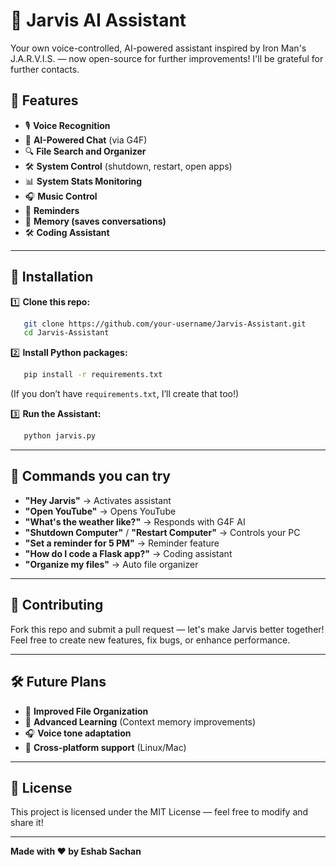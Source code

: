 # 🤖 Jarvis AI Assistant

Your own voice-controlled, AI-powered assistant inspired by Iron Man's J.A.R.V.I.S. — now open-source for further improvements! 
I'll be grateful for further contacts.

## 🚀 Features

- 🎙️ **Voice Recognition**
- 💬 **AI-Powered Chat** (via G4F)
- 🔍 **File Search and Organizer**
- 🛠️ **System Control** (shutdown, restart, open apps)
- 📊 **System Stats Monitoring**
- 🎧 **Music Control**
- 🔔 **Reminders**
- 🧠 **Memory (saves conversations)**
- 🛠️ **Coding Assistant**

---

## 🔧 Installation

1️⃣ **Clone this repo:**
```bash
   git clone https://github.com/your-username/Jarvis-Assistant.git
   cd Jarvis-Assistant
```

2️⃣ **Install Python packages:**
```bash
   pip install -r requirements.txt
```
(If you don’t have `requirements.txt`, I’ll create that too!)

3️⃣ **Run the Assistant:**
```bash
   python jarvis.py
```

---

## 📌 Commands you can try

- **"Hey Jarvis"** → Activates assistant
- **"Open YouTube"** → Opens YouTube
- **"What's the weather like?"** → Responds with G4F AI
- **"Shutdown Computer"** / **"Restart Computer"** → Controls your PC
- **"Set a reminder for 5 PM"** → Reminder feature
- **"How do I code a Flask app?"** → Coding assistant
- **"Organize my files"** → Auto file organizer

---

## 🌟 Contributing

Fork this repo and submit a pull request — let's make Jarvis better together! Feel free to create new features, fix bugs, or enhance performance.

---

## 🛠️ Future Plans

- 📁 **Improved File Organization**
- 🎯 **Advanced Learning** (Context memory improvements)
- 🎧 **Voice tone adaptation**
- 📲 **Cross-platform support** (Linux/Mac)

---

## 📜 License

This project is licensed under the MIT License — feel free to modify and share it!

---

**Made with ❤️ by Eshab Sachan**

